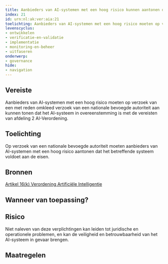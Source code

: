 ```yaml
---
title: Aanbieders van AI-systemen met een hoog risico kunnen aantonen dat het AI-systeem in overeenstemming is met de vereisten uit de AI-verordening
index: 21
id: urn:nl:ak:ver:aia:21
toelichting: Aanbieders van AI-systemen met een hoog risico moeten op verzoek van een met reden omkleed verzoek van een nationale bevoegde autoriteit aan kunnen tonen dat het AI-systeem in overeenstemming is met de vereisten van afdeling 2 AI-Verordening. 
levenscyclus:
- ontwikkelen
- verificatie-en-validatie
- implementatie
- monitoring-en-beheer
- uitfaseren
onderwerp:
- governance
hide:
- navigation
---
```


<!-- tags -->
## Vereiste

Aanbieders van AI-systemen met een hoog risico moeten op verzoek van een met reden omkleed verzoek van een nationale bevoegde autoriteit aan kunnen tonen dat het AI-systeem in overeenstemming is met de vereisten van afdeling 2 AI-Verordening.


## Toelichting

Op verzoek van een nationale bevoegde autoriteit moeten aanbieders van AI-systemen met een hoog risico aantonen dat het betreffende systeem voldoet aan de eisen.

## Bronnen
[Artikel 16(k) Verordening Artificiële Intelligentie](https://eur-lex.europa.eu/legal-content/NL/TXT/HTML/?uri=OJ:L_202401689#d1e3823-1-1)

## Wanneer van toepassing?

## Risico

Niet naleven van deze verplichtingen kan leiden tot juridische en operationele problemen, en kan de veiligheid en betrouwbaarheid van het AI-systeem in gevaar brengen.


## Maatregelen

<!-- list_maatregelen vereiste/aia:21-aantoonbaarheid-vereisten-hoog-risico -->
